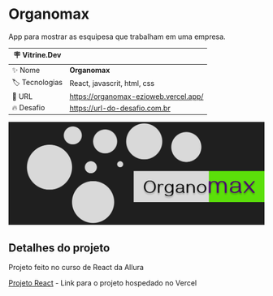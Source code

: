 # Organomax

App para mostrar as esquipesa que trabalham em uma empresa.

| :placard: Vitrine.Dev |     |
| -------------  | --- |
| :sparkles: Nome        | **Organomax**
| :label: Tecnologias | React, javascrit, html, css
| :rocket: URL         | https://organomax-ezioweb.vercel.app/
| :fire: Desafio     | https://url-do-desafio.com.br

<!-- Inserir imagem com a #vitrinedev ao final do link -->
![](https://github.com/ezioweb/Organomax/blob/main/public/imagens/organomax.png#vitrinedev)

## Detalhes do projeto

Projeto feito no curso de React da Allura

[Projeto React](https://organomax-ezioweb.vercel.app/) - Link para o projeto hospedado no Vercel

